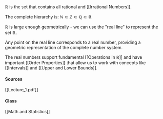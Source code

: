 $\mathbb{R}$ is the set that contains all rational and [[Irrational Numbers]].

The complete hierarchy is: $\mathbb{N} \subset \mathbb{Z} \subset \mathbb{Q} \subset \mathbb{R}$

$\mathbb{R}$ is large enough geometrically - we can use the "real line" to represent the set $\mathbb{R}$.

Any point on the real line corresponds to a real number, providing a geometric representation of the complete number system.

The real numbers support fundamental [[Operations in ℝ]] and have important [[Order Properties]] that allow us to work with concepts like [[Intervals]] and [[Upper and Lower Bounds]].

#### Sources
[[Lecture_1.pdf]]

#### Class
[[Math and Statistics]]